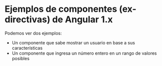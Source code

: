 # Ejemplos de componentes (ex-directivas) de Angular 1.x

Podemos ver dos ejemplos:

* Un componente que sabe mostrar un usuario en base a sus características
* Un componente que ingresa un número entero en un rango de valores posibles

